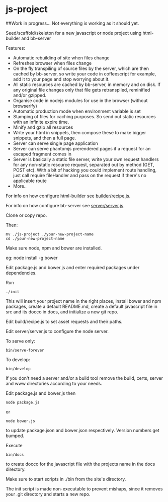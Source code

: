 js-project
========

##Work in progress...
Not everything is working as it should yet.

Seed/scaffold/skeleton for a new javascript or node project using html-builder
and bb-server

Features:

* Automatic rebuilding of site when files change
* Refreshes browser when files change
* On the fly transpiling of source files by the server, which are then cached by
  bb-server, so write your code in coffeescript for example, add it to your page
  and stop worrying about it.
* All static resources are cached by bb-server, in memory and on disk. If any
  original file changes only that file gets retranspiled, reminified and/or
  gzipped. 
* Organise code in nodejs modules for use in the browser (without browserify)
* Automatic production mode when environment variable is set
* Stamping of files for caching purposes. So send out static resources with an
  infinite expire time.
* Minify and gzip all resources
* Write your html in snippets, then compose these to make bigger snippets, and
  then a full page.
* Server can serve single page application
* Server can serve phantomjs prerendered pages if a request for an escaped
  fragment comes in
* Server is basically a static file server, write your own request handlers for
  any non-static resource request, separated out by method (GET, POST etc). With
  a bit of hacking you could implement route handling, just call require
  fileHandler and pass on the request if there's no applicable route
* More..


For info on how configure html-builder see
[builder/recipe.js](https://rawgithub.com/Michieljoris/html-builder/master/docs/example-recipe.html).

For info on how configure bb-server see [server/server.js](https://rawgithub.com/Michieljoris/bb-server/master/docs/example-server.html).

Clone or copy repo.

Then:

	mv ./js-project ./your-new-project-name
    cd ./your-new-project-name

Make sure node, npm and bower are installed.

eg: node install -g bower

Edit package.js and bower.js and enter required packages under dependencies.

Run
    
	./init
	
This will insert your project name in the right places, install bower and npm
packages, create a default README.md, create a default javascript file in src
and its docco in docs, and initialize a new git repo. 

Edit build/recipe.js to set asset requests and their paths.

Edit server/server.js to configure the node server.

To serve only:

	bin/serve-forever
	
To develop:

    bin/develop
	
If you don't need a server and/or a build tool remove the build, certs, server and
www directories according to your needs.

Edit package.js and bower.js then

    node package.js
	
or
    
	node bower.js
	
to update package.json and bower.json respectively. Version numbers get bumped.

Execute 

    bin/docs
	
to create docco for the javascript file with the projects name in the docs directory.

Make sure to start scripts in ./bin from the site's directory.	

The init script is made non-executable to prevent mishaps, since it removes your
.git directory and starts a new repo.
	
